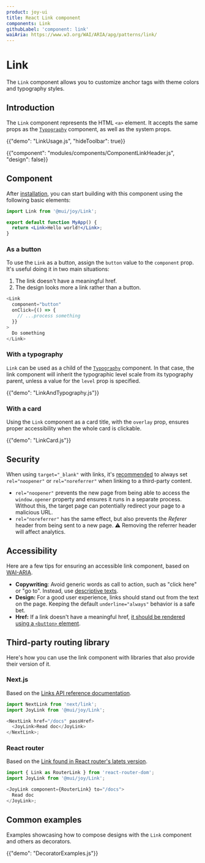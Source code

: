 ```yaml
---
product: joy-ui
title: React Link component
components: Link
githubLabel: 'component: link'
waiAria: https://www.w3.org/WAI/ARIA/apg/patterns/link/
---
```


# Link

<p class="description">The <code>Link</code> component allows you to customize anchor tags with theme colors and typography styles.</p>

## Introduction

The `Link` component represents the HTML `<a>` element. It accepts the same props as the [`Typography`](/joy-ui/react-typography/) component, as well as the system props.

{{"demo": "LinkUsage.js", "hideToolbar": true}}

{{"component": "modules/components/ComponentLinkHeader.js", "design": false}}

## Component

After [installation](/joy-ui/getting-started/installation/), you can start building with this component using the following basic elements:

```jsx
import Link from '@mui/joy/Link';

export default function MyApp() {
  return <Link>Hello world!</Link>;
}
```

### As a button

To use the `Link` as a button, assign the `button` value to the `component` prop. It's useful doing it in two main situations:

1. The link doesn't have a meaningful href.
2. The design looks more a link rather than a button.

```js
<Link
  component="button"
  onClick={() => {
    // ...process something
  }}
>
  Do something
</Link>
```

### With a typography

`Link` can be used as a child of the [`Typography`](/joy-ui/react-typography/) component. In that case, the link component will inherit the typographic level scale from its typography parent, unless a value for the `level` prop is specified.

{{"demo": "LinkAndTypography.js"}}

### With a card

Using the `Link` component as a card title, with the `overlay` prop, ensures proper accessibility when the whole card is clickable.

{{"demo": "LinkCard.js"}}

## Security

When using `target="_blank"` with links, it's [recommended](https://developers.google.com/web/tools/lighthouse/audits/noopener) to always set `rel="noopener"` or `rel="noreferrer"` when linking to a third-party content.

- `rel="noopener"` prevents the new page from being able to access the `window.opener` property and ensures it runs in a separate process. Without this, the target page can potentially redirect your page to a malicious URL.
- `rel="noreferrer"` has the same effect, but also prevents the _Referer_ header from being sent to a new page. ⚠️ Removing the referrer header will affect analytics.

## Accessibility

Here are a few tips for ensuring an accessible link component, based on [WAI-ARIA](https://www.w3.org/WAI/ARIA/apg/patterns/link/).

- **Copywriting**: Avoid generic words as call to action, such as "click here" or "go to". Instead, use [descriptive texts](https://developers.google.com/web/tools/lighthouse/audits/descriptive-link-text).
- **Design:** For a good user experience, links should stand out from the text on the page. Keeping the default `underline="always"` behavior is a safe bet.
- **Href:** If a link doesn't have a meaningful href, [it should be rendered using a `<button>` element](#as-button).

## Third-party routing library

Here's how you can use the link component with libraries that also provide their version of it.

### Next.js

Based on the [Links API reference documentation](https://nextjs.org/docs/api-reference/next/link#if-the-child-is-a-custom-component-that-wraps-an-a-tag).

```js
import NextLink from 'next/link';
import JoyLink from '@mui/joy/Link';

<NextLink href="/docs" passHref>
  <JoyLink>Read doc</JoyLink>
</NextLink>;
```

### React router

Based on the [Link found in React router's latets version](https://reactrouter.com/docs/en/v6/components/link).

```js
import { Link as RouterLink } from 'react-router-dom';
import JoyLink from '@mui/joy/Link';

<JoyLink component={RouterLink} to="/docs">
  Read doc
</JoyLink>;
```

## Common examples

Examples showcasing how to compose designs with the `Link` component and others as decorators.

{{"demo": "DecoratorExamples.js"}}
